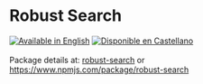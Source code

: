 # Robust Search #

[![Available in English](https://img.shields.io/badge/lang-en-blue.svg)](/doc/en/)
[![Disponible en Castellano](https://img.shields.io/badge/lang-es-red.svg)](/doc/es/)
<br />
<br />
Package details at: [robust-search](https://www.npmjs.com/package/robust-search) or https://www.npmjs.com/package/robust-search